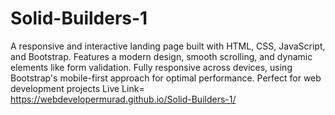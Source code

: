 # Solid-Builders-1
A responsive and interactive landing page built with HTML, CSS, JavaScript, and Bootstrap. Features a modern design, smooth scrolling, and dynamic elements like form validation. Fully responsive across devices, using Bootstrap's mobile-first approach for optimal performance. Perfect for web development projects
Live Link= https://webdevelopermurad.github.io/Solid-Builders-1/
